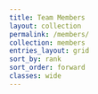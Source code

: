 ```yaml
---
title: Team Members
layout: collection
permalink: /members/
collection: members
entries_layout: grid
sort_by: rank
sort_order: forward
classes: wide
---
```

